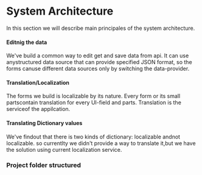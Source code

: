 # System Architecture

In this section we will describe main principales of the system architecture.





#### Editnig the data



We've build a common way to edit get and save data from api. It can use anystructured data source that can provide specified JSON format, so the forms canuse different data sources only by switching the data-provider.



#### Translation\/Localization



The forms we build is localizable by its nature. Every form or its small partscontain translation for every UI-field and parts. Translation is the serviceof the appilcation.



#### Translating Dictionary values



We've findout that there is two kinds of dictionary: localizable andnot localizable. so currentlty we didn't provide a way to translate it,but we have the solution using current localization service.



### Project folder structured



